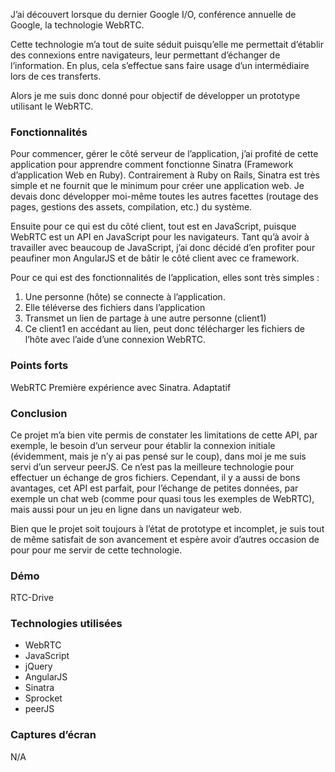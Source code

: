 J’ai découvert lorsque du dernier Google I/O, conférence annuelle de Google, la technologie WebRTC.

Cette technologie m’a tout de suite séduit puisqu’elle me permettait d’établir des connexions entre navigateurs, leur permettant d’échanger de l’information. En plus, cela s’effectue sans faire usage d’un intermédiaire lors de ces transferts.

Alors je me suis donc donné pour objectif de développer un prototype utilisant le WebRTC.

### Fonctionnalités

Pour commencer, gérer le côté serveur de l’application, j’ai profité de cette application pour apprendre comment fonctionne Sinatra (Framework d’application Web en Ruby). Contrairement à Ruby on Rails, Sinatra est très simple et ne fournit que le minimum pour créer une application web. Je devais donc développer moi-même toutes les autres facettes (routage des pages, gestions des assets, compilation, etc.) du système.

Ensuite pour ce qui est du côté client, tout est en JavaScript, puisque WebRTC est un API en JavaScript pour les navigateurs. Tant qu’à avoir à travailler avec beaucoup de JavaScript, j’ai donc décidé d’en profiter pour peaufiner mon AngularJS et de bâtir le côté client avec ce framework.

Pour ce qui est des fonctionnalités de l’application, elles sont très simples :

1. Une personne (hôte) se connecte à l’application.
2. Elle téléverse des fichiers dans l’application
3. Transmet un lien de partage à une autre personne (client1)
4. Ce client1 en accédant au lien, peut donc télécharger les fichiers de l’hôte avec l’aide d’une connexion WebRTC.

### Points forts

WebRTC
Première expérience avec Sinatra.
Adaptatif

### Conclusion

Ce projet m’a bien vite permis de constater les limitations de cette API, par exemple, le besoin d’un serveur pour établir la connexion initiale (évidemment, mais je n’y ai pas pensé sur le coup), dans moi je me suis servi d’un serveur peerJS. Ce n’est pas la meilleure technologie pour effectuer un échange de gros fichiers. Cependant, il y a aussi de bons avantages, cet API est parfait, pour l’échange de petites données, par exemple un chat web (comme pour quasi tous les exemples de WebRTC), mais aussi pour un jeu en ligne dans un navigateur web.

Bien que le projet soit toujours à l’état de prototype et incomplet, je suis tout de même satisfait de son avancement et espère avoir d’autres occasion de pour pour me servir de cette technologie.

### Démo

RTC-Drive

### Technologies utilisées

+ WebRTC
+ JavaScript
+ jQuery
+ AngularJS
+ Sinatra
+ Sprocket
+ peerJS

### Captures d’écran

N/A
